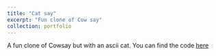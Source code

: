 ```yaml
---
title: "Cat say"
excerpt: "Fun clone of Cow say"
collection: portfolio
---
```


A fun clone of Cowsay but with an ascii cat. You can find the code [here](https://github.com/Nicolas-Sarmiento/Cat_Say)